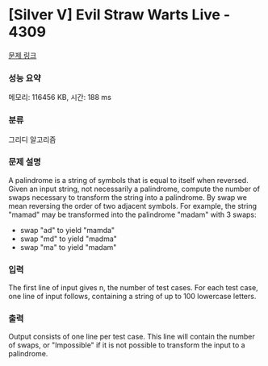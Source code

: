 # [Silver V] Evil Straw Warts Live - 4309 

[문제 링크](https://www.acmicpc.net/problem/4309) 

### 성능 요약

메모리: 116456 KB, 시간: 188 ms

### 분류

그리디 알고리즘

### 문제 설명

<p>A palindrome is a string of symbols that is equal to itself when reversed. Given an input string, not necessarily a palindrome, compute the number of swaps necessary to transform the string into a palindrome. By swap we mean reversing the order of two adjacent symbols. For example, the string "mamad" may be transformed into the palindrome "madam" with 3 swaps:</p>

<ul>
	<li>swap "ad" to yield "mamda"</li>
	<li>swap "md" to yield "madma"</li>
	<li>swap "ma" to yield "madam"</li>
</ul>

### 입력 

 <p>The first line of input gives n, the number of test cases. For each test case, one line of input follows, containing a string of up to 100 lowercase letters.</p>

### 출력 

 <p>Output consists of one line per test case. This line will contain the number of swaps, or "Impossible" if it is not possible to transform the input to a palindrome.</p>

